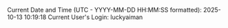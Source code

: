 Current Date and Time (UTC - YYYY-MM-DD HH:MM:SS formatted): 2025-10-13 10:19:18
Current User's Login: luckyaiman
